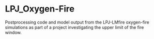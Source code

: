 # LPJ_Oxygen-Fire
Postprocessing code and model output from the LPJ-LMfire oxygen-fire simulations as part of a project investigating the upper limit of the fire window.
